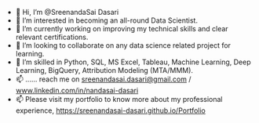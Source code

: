 - 👋 Hi, I’m @SreenandaSai Dasari          
- 👀 I’m interested in becoming an all-round Data Scientist.             
- 🌱 I’m currently working on improving my technical skills and clear relevant certifications.          
- 💞️ I’m looking to collaborate on any data science related project for learning.           
- 💞️ I’m skilled in Python, SQL, MS Excel, Tableau, Machine Learning, Deep Learning, BigQuery, Attribution Modeling (MTA/MMM).  
- 📫 ...... reach me on sreenandasai.dasari@gmail.com / www.linkedin.com/in/nandasai-dasari   
- 📫 Please visit my portfolio to know more about my professional experience, https://sreenandasai-dasari.github.io/Portfolio  
   
 
  
<!---   
SreenandaSai-Dasari/SreenandaSai-Dasari is a ✨ special ✨ repository because its `README.md` (this file) appears on your GitHub profile.
You can click the Preview link to take a look at your changes.
--->
